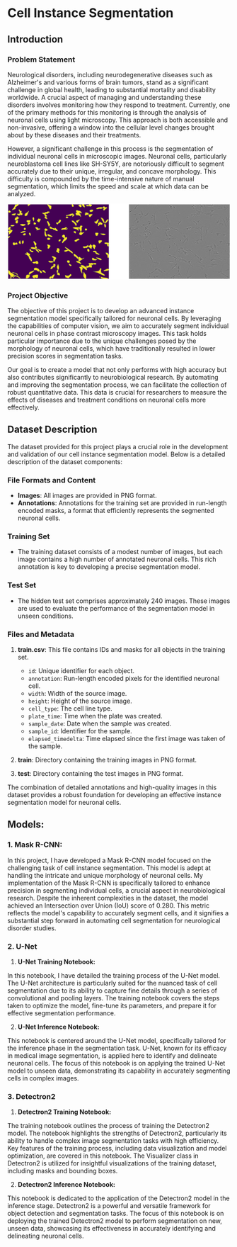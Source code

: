 # Cell Instance Segmentation

## Introduction
### Problem Statement
Neurological disorders, including neurodegenerative diseases such as Alzheimer's and various forms of brain tumors, stand as a significant challenge in global health, leading to substantial mortality and disability worldwide. A crucial aspect of managing and understanding these disorders involves monitoring how they respond to treatment. Currently, one of the primary methods for this monitoring is through the analysis of neuronal cells using light microscopy. This approach is both accessible and non-invasive, offering a window into the cellular level changes brought about by these diseases and their treatments.

However, a significant challenge in this process is the segmentation of individual neuronal cells in microscopic images. Neuronal cells, particularly neuroblastoma cell lines like SH-SY5Y, are notoriously difficult to segment accurately due to their unique, irregular, and concave morphology. This difficulty is compounded by the time-intensive nature of manual segmentation, which limits the speed and scale at which data can be analyzed.

![Cell Segmentation Example](https://github.com/rohit-sahoo/Cell_Instance_Segmentation/blob/main/segmentation.png "Cell Segmentation")



### Project Objective
The objective of this project is to develop an advanced instance segmentation model specifically tailored for neuronal cells. By leveraging the capabilities of computer vision, we aim to accurately segment individual neuronal cells in phase contrast microscopy images. This task holds particular importance due to the unique challenges posed by the morphology of neuronal cells, which have traditionally resulted in lower precision scores in segmentation tasks.

Our goal is to create a model that not only performs with high accuracy but also contributes significantly to neurobiological research. By automating and improving the segmentation process, we can facilitate the collection of robust quantitative data. This data is crucial for researchers to measure the effects of diseases and treatment conditions on neuronal cells more effectively.

## Dataset Description

The dataset provided for this project plays a crucial role in the development and validation of our cell instance segmentation model. Below is a detailed description of the dataset components:

### File Formats and Content
- **Images**: All images are provided in PNG format.
- **Annotations**: Annotations for the training set are provided in run-length encoded masks, a format that efficiently represents the segmented neuronal cells.

### Training Set
- The training dataset consists of a modest number of images, but each image contains a high number of annotated neuronal cells. This rich annotation is key to developing a precise segmentation model.

### Test Set
- The hidden test set comprises approximately 240 images. These images are used to evaluate the performance of the segmentation model in unseen conditions.

### Files and Metadata
1. **train.csv**: This file contains IDs and masks for all objects in the training set.
   - `id`: Unique identifier for each object.
   - `annotation`: Run-length encoded pixels for the identified neuronal cell.
   - `width`: Width of the source image.
   - `height`: Height of the source image.
   - `cell_type`: The cell line type.
   - `plate_time`: Time when the plate was created.
   - `sample_date`: Date when the sample was created.
   - `sample_id`: Identifier for the sample.
   - `elapsed_timedelta`: Time elapsed since the first image was taken of the sample.

2. **train**: Directory containing the training images in PNG format.
3. **test**: Directory containing the test images in PNG format.

The combination of detailed annotations and high-quality images in this dataset provides a robust foundation for developing an effective instance segmentation model for neuronal cells.


## Models:

### 1. Mask R-CNN:

In this project, I have developed a Mask R-CNN model focused on the challenging task of cell instance segmentation. This model is adept at handling the intricate and unique morphology of neuronal cells. My implementation of the Mask R-CNN is specifically tailored to enhance precision in segmenting individual cells, a crucial aspect in neurobiological research. Despite the inherent complexities in the dataset, the model achieved an Intersection over Union (IoU) score of 0.280. This metric reflects the model's capability to accurately segment cells, and it signifies a substantial step forward in automating cell segmentation for neurological disorder studies.

### 2. U-Net

1. **U-Net Training Notebook:**

In this notebook, I have detailed the training process of the U-Net model. The U-Net architecture is particularly suited for the nuanced task of cell segmentation due to its ability to capture fine details through a series of convolutional and pooling layers. The training notebook covers the steps taken to optimize the model, fine-tune its parameters, and prepare it for effective segmentation performance.

2. **U-Net Inference Notebook:**

This notebook is centered around the U-Net model, specifically tailored for the inference phase in the segmentation task. U-Net, known for its efficacy in medical image segmentation, is applied here to identify and delineate neuronal cells. The focus of this notebook is on applying the trained U-Net model to unseen data, demonstrating its capability in accurately segmenting cells in complex images.

### 3. Detectron2

1. **Detectron2 Training Notebook:**

The training notebook outlines the process of training the Detectron2 model. The notebook highlights the strengths of Detectron2, particularly its ability to handle complex image segmentation tasks with high efficiency. Key features of the training process, including data visualization and model optimization, are covered in this notebook. The Visualizer class in Detectron2 is utilized for insightful visualizations of the training dataset, including masks and bounding boxes.

2. **Detectron2 Inference Notebook:**

This notebook is dedicated to the application of the Detectron2 model in the inference stage. Detectron2 is a powerful and versatile framework for object detection and segmentation tasks. The focus of this notebook is on deploying the trained Detectron2 model to perform segmentation on new, unseen data, showcasing its effectiveness in accurately identifying and delineating neuronal cells.

